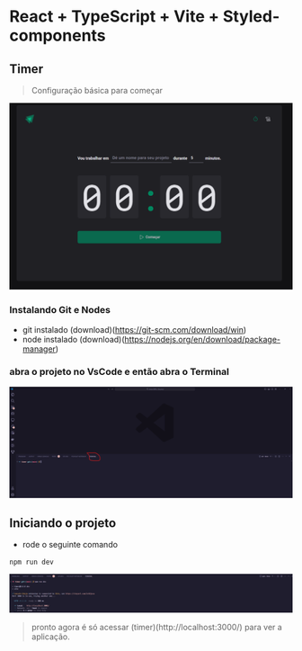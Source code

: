 # React + TypeScript + Vite + Styled-components

## Timer

> Configuração básica para começar

![screen homem](./src//assets/screenTimer.png)

### Instalando Git e Nodes

* git instalado (download)(https://git-scm.com/download/win)
* node instalado (download)(https://nodejs.org/en/download/package-manager)

### abra o projeto no VsCode e então abra o Terminal

![screen terminal](./src/assets/VscodTerminal.png)

## Iniciando o projeto

* rode o seguinte comando

````shell
npm run dev
````

![screen npm run](./src/assets/npmRun.png)

> pronto agora é só acessar (timer)(http://localhost:3000/) para ver a aplicação.